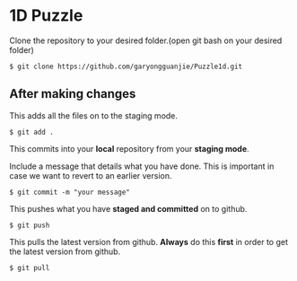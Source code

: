 # 1D Puzzle

Clone the repository to your desired folder.(open git bash on your desired folder)
```
$ git clone https://github.com/garyongguanjie/Puzzle1d.git
```

## After making changes
This adds all the files on to the staging mode.
```
$ git add . 
```
This commits into your **local** repository from your **staging mode**.

Include a message that details what you have done.
This is important in case we want to revert to an earlier version.

```
$ git commit -m "your message"
```

This pushes what you have **staged and committed** on to github. 
```
$ git push
```

This pulls the latest version from github.
**Always** do this **first** in order to get the latest version from github.
```
$ git pull
```


